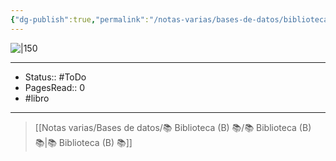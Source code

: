 ```yaml
---
{"dg-publish":true,"permalink":"/notas-varias/bases-de-datos/biblioteca-b/b-pnm-programacion-neuromotriz/"}
---
```


![|150](http://books.google.com/books/content?id=a162EAAAQBAJ&printsec=frontcover&img=1&zoom=1&edge=curl&source=gbs_api)

---

- Status:: #ToDo 
- PagesRead:: 0 
- #libro 

---

> [[Notas varias/Bases de datos/📚 Biblioteca (B) 📚/📚 Biblioteca (B) 📚\|📚 Biblioteca (B) 📚]]